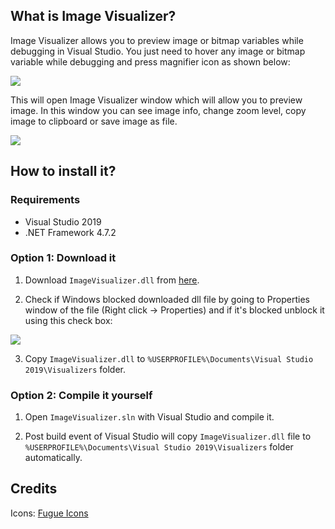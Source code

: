 ## What is Image Visualizer?

Image Visualizer allows you to preview image or bitmap variables while debugging in Visual Studio. You just need to hover any image or bitmap variable while debugging and press magnifier icon as shown below:

![](http://i.imgur.com/BlFYInS.png)

This will open Image Visualizer window which will allow you to preview image. In this window you can see image info, change zoom level, copy image to clipboard or save image as file.

![](http://i.imgur.com/2p5NIFg.png)

## How to install it?

### Requirements

* Visual Studio 2019
* .NET Framework 4.7.2

### Option 1: Download it

1. Download `ImageVisualizer.dll` from [here](https://github.com/Jaex/ImageVisualizer/releases/latest).

2. Check if Windows blocked downloaded dll file by going to Properties window of the file (Right click -> Properties) and if it's blocked unblock it using this check box:

 ![](http://i.imgur.com/TiPdU4G.png)

3. Copy `ImageVisualizer.dll` to `%USERPROFILE%\Documents\Visual Studio 2019\Visualizers` folder.

### Option 2: Compile it yourself

1. Open `ImageVisualizer.sln` with Visual Studio and compile it.

2. Post build event of Visual Studio will copy `ImageVisualizer.dll` file to `%USERPROFILE%\Documents\Visual Studio 2019\Visualizers` folder automatically.

## Credits

Icons: [Fugue Icons](http://p.yusukekamiyamane.com)
